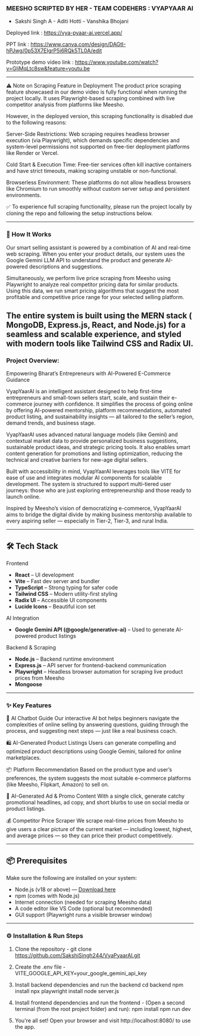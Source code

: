 ### MEESHO SCRIPTED BY HER - TEAM CODEHERS : VYAPYAAR AI 
- Sakshi Singh A    - Aditi Hotti   - Vanshika Bhojani 

Deployed link : https://vya-pyaar-ai.vercel.app/

PPT link : https://www.canva.com/design/DAGtI-hPJwg/0p53X7EIgrP5i6RQk5TL0A/edit

Prototype demo video link : https://www.youtube.com/watch?v=GljMqLtc8sw&feature=youtu.be

--------------------------------------------------------------------------------------------------------------

⚠️ Note on Scraping Feature in Deployment
The product price scraping feature showcased in our demo video is fully functional when running the project locally. It uses Playwright-based scraping combined with live competitor analysis from platforms like Meesho.

However, in the deployed version, this scraping functionality is disabled due to the following reasons:

Server-Side Restrictions: Web scraping requires headless browser execution (via Playwright), which demands specific dependencies and system-level permissions not supported on free-tier deployment platforms like Render or Vercel.

Cold Start & Execution Time: Free-tier services often kill inactive containers and have strict timeouts, making scraping unstable or non-functional.

Browserless Environment: These platforms do not allow headless browsers like Chromium to run smoothly without custom server setup and persistent environments.

✅ To experience full scraping functionality, please run the project locally by cloning the repo and following the setup instructions below.

--------------------------------------------------------------------------------------------------------------
### 🧠 How It Works

Our smart selling assistant is powered by a combination of AI and real-time web scraping. When you enter your product details, our system uses the Google Gemini LLM API to understand the product and generate AI-powered descriptions and suggestions.

Simultaneously, we perform live price scraping from Meesho using Playwright to analyze real competitor pricing data for similar products. Using this data, we run smart pricing algorithms that suggest the most profitable and competitive price range for your selected selling platform.

The entire system is built using the MERN stack ( MongoDB, Express.js, React, and Node.js) for a seamless and scalable experience, and styled with modern tools like Tailwind CSS and Radix UI.
--------------------------------------------------------------------------------------------------------------

### Project Overview:

Empowering Bharat’s Entrepreneurs with AI-Powered E-Commerce Guidance

VyapYaarAI is an intelligent assistant designed to help first-time entrepreneurs and small-town sellers start, scale, and sustain their e-commerce journey with confidence. It simplifies the process of going online by offering AI-powered mentorship, platform recommendations, automated product listing, and sustainability insights — all tailored to the seller’s region, demand trends, and business stage.

VyapYaarAI uses advanced natural language models (like Gemini) and contextual market data to provide personalized business suggestions, sustainable product ideas, and strategic pricing tools. It also enables smart content generation for promotions and listing optimization, reducing the technical and creative barriers for new-age digital sellers.

Built with accessibility in mind, VyapYaarAI leverages tools like VITE for ease of use and integrates modular AI components for scalable development. The system is structured to support multi-tiered user journeys: those who are just exploring entrepreneurship and those ready to launch online.

Inspired by Meesho’s vision of democratizing e-commerce, VyapYaarAI aims to bridge the digital divide by making business mentorship available to every aspiring seller — especially in Tier-2, Tier-3, and rural India.

--------------------------------------------------------------------------------------------------------------
## 🛠️ Tech Stack

Frontend
- **React** – UI development  
- **Vite** – Fast dev server and bundler  
- **TypeScript** – Strong typing for safer code  
- **Tailwind CSS** – Modern utility-first styling  
- **Radix UI** – Accessible UI components  
- **Lucide Icons** – Beautiful icon set  

AI Integration
- **Google Gemini API (@google/generative-ai)** – Used to generate AI-powered product listings  

 Backend & Scraping
- **Node.js** – Backend runtime environment  
- **Express.js** – API server for frontend-backend communication  
- **Playwright** – Headless browser automation for scraping live product prices from Meesho
- **Mongoose**

--------------------------------------------------------------------------------------------------------------
### ✨ Key Features

🤖 AI Chatbot Guide
Our interactive AI bot helps beginners navigate the complexities of online selling by answering questions, guiding through the process, and suggesting next steps — just like a real business coach.

🛍️ AI-Generated Product Listings
Users can generate compelling and optimized product descriptions using Google Gemini, tailored for online marketplaces.

📦 Platform Recommendation
Based on the product type and user’s preferences, the system suggests the most suitable e-commerce platforms (like Meesho, Flipkart, Amazon) to sell on.

📣 AI-Generated Ad & Promo Content
With a single click, generate catchy promotional headlines, ad copy, and short blurbs to use on social media or product listings.

💰 Competitor Price Scraper
We scrape real-time prices from Meesho to give users a clear picture of the current market — including lowest, highest, and average prices — so they can price their product competitively.

--------------------------------------------------------------------------------------------------------------

## 📦 Prerequisites

Make sure the following are installed on your system:

- Node.js (v18 or above) — [Download here](https://nodejs.org/)  
- npm (comes with Node.js)  
- Internet connection (needed for scraping Meesho data)  
- A code editor like VS Code (optional but recommended)  
- GUI support (Playwright runs a visible browser window)  

--------------------------------------------------------------------------------------------------------------

### ⚙️ Installation & Run Steps

1. Clone the repository - git clone https://github.com/SakshiSingh244/VyaPyaarAI.git

2. Create the .env file - VITE_GOOGLE_API_KEY=your_google_gemini_api_key

3. Install backend dependencies and run the backend
cd backend
npm install
npx playwright install
node server.js

4. Install frontend dependencies and run the frontend - (Open a second terminal (from the root project folder) and run):
npm install
npm run dev

5. You're all set!
Open your browser and visit http://localhost:8080/ to use the app.



